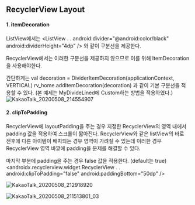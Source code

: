 ## RecyclerView Layout
#### 1. itemDecoration
   ListView에서는 
      <ListView
                     .
                     .
         android:divider="@android:color/black"
         android:dividerHeight="4dp" />
   와 같이 구분선을 제공한다.
   
   RecyclerView에서는 이러한 구분선을 제공하지 않으므로 이를 위해 ItemDecoration을 사용해야한다.
   
   간단하게는
   val decoration = DividerItemDecoration(applicationContext, VERTICAL)
   rv_home.addItemDecoration(decoration)
   과 같이 기본 구분선을 적용할 수 있다. (본 예제는 MyDivideLined에 Custom하는 방법을 적용하였다.)
   ![KakaoTalk_20200508_214554907](https://user-images.githubusercontent.com/43838030/81407699-ce357600-9176-11ea-8992-abf5b92c28d0.jpg)
   

#### 2. clipToPadding
   RecyclerView에 layoutPadding을 주는 경우 지정한  RecyclerView의 영역 내에서 padding 값을 적용하여 스크롤이 짧아진다.
   RecyclerView와 같은 listView의 바로 전후에 다른 아이템이 배치되는 경우 영역이 가려질 수 있는데 
   이러한 경우  RecyclerView 영역 바깥에 padding을 문제를 해결할 수 있다.
   
   마지막 부분에 padding을 주는 경우 false 값을 적용한다. (default는 true)
   <androidx.recyclerview.widget.RecyclerView
                          .
                          .
        android:clipToPadding="false"
        android:paddingBottom="50dp" />
 
![KakaoTalk_20200508_212918920](https://user-images.githubusercontent.com/43838030/81407628-b3630180-9176-11ea-925d-d66762150498.jpg)

![KakaoTalk_20200508_211513801_03](https://user-images.githubusercontent.com/43838030/81407649-bc53d300-9176-11ea-8ac4-705aa448ad93.jpg)
